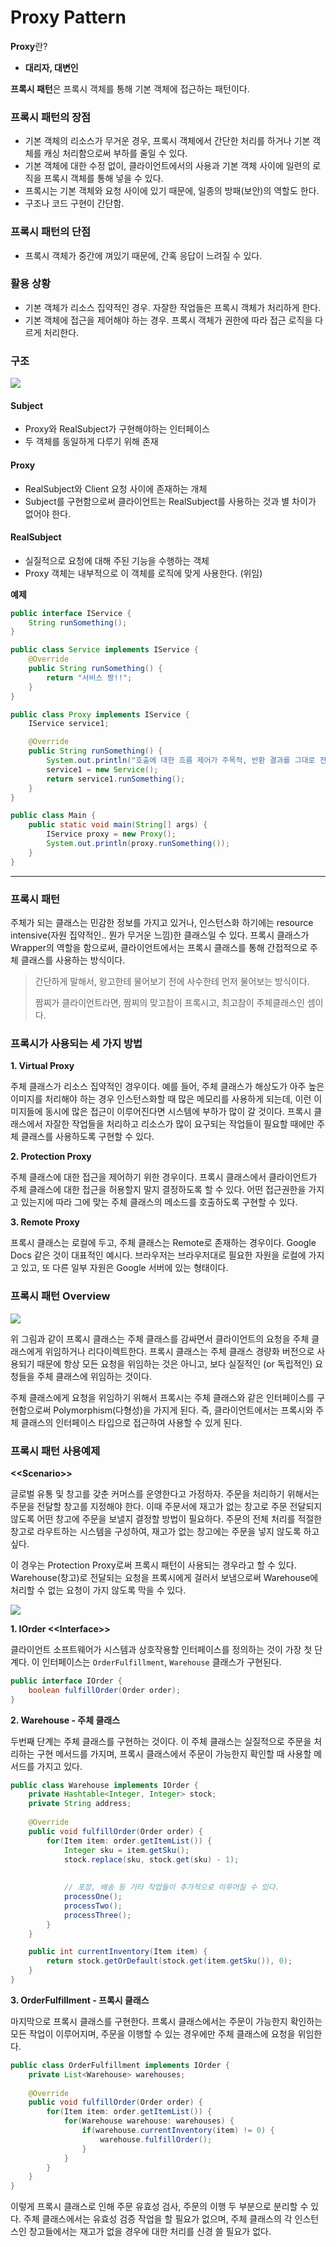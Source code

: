 # Proxy Pattern



**Proxy**란?

- **대리자, 대변인**



**프록시 패턴**은 프록시 객체를 통해 기본 객체에 접근하는 패턴이다.





### 프록시 패턴의 장점

- 기본 객체의 리소스가 무거운 경우, 프록시 객체에서 간단한 처리를 하거나 기본 객체를 캐싱 처리함으로써 부하를 줄일 수 있다.
- 기본 객체에 대한 수정 없이, 클라이언트에서의 사용과 기본 객체 사이에 일련의 로직을 프록시 객체를 통해 넣을 수 있다.
- 프록시는 기본 객체와 요청 사이에 있기 때문에, 일종의 방패(보안)의 역할도 한다.
- 구조나 코드 구현이 간단함.



### 프록시 패턴의 단점

- 프록시 객체가 중간에 껴있기 때문에, 간혹 응답이 느려질 수 있다.



### 활용 상황

- 기본 객체가 리소스 집약적인 경우. 자잘한 작업들은 프록시 객체가 처리하게 한다.
- 기본 객체에 접근을 제어해야 하는 경우. 프록시 객체가 권한에 따라 접근 로직을 다르게 처리한다.



### 구조

![](https://img1.daumcdn.net/thumb/R1280x0/?scode=mtistory2&fname=https%3A%2F%2Fblog.kakaocdn.net%2Fdn%2FbmqJ69%2FbtqCcBX3pkU%2FeSI7crhGbhZvu1Ea0C3aCk%2Fimg.png)



#### Subject

- Proxy와 RealSubject가 구현해야하는 인터페이스
- 두 객체를 동일하게 다루기 위해 존재



#### Proxy

- RealSubject와 Client 요청 사이에 존재하는 개체
- Subject를 구현함으로써 클라이언트는 RealSubject를 사용하는 것과 별 차이가 없어야 한다.



#### RealSubject

- 실질적으로 요청에 대해 주된 기능을 수행하는 객체
- Proxy 객체는 내부적으로 이 객체를 로직에 맞게 사용한다. (위임)





**예제**

```java
public interface IService {
    String runSomething();
}
```



```java
public class Service implements IService {
    @Override
    public String runSomething() {
        return "서비스 짱!!";
    }
}
```



```java
public class Proxy implements IService {
    IService service1;

    @Override
    public String runSomething() {
        System.out.println("호출에 대한 흐름 제어가 주목적, 반환 결과를 그대로 전달");
        service1 = new Service();
        return service1.runSomething();
    }
}
```



```java
public class Main {
    public static void main(String[] args) {
        IService proxy = new Proxy();
        System.out.println(proxy.runSomething());
    }
}
```





---





### 프록시 패턴

주체가 되는 클래스는 민감한 정보를 가지고 있거나, 인스턴스화 하기에는 resource intensive(자원  집약적인.. 뭔가 무거운 느낌)한 클래스일 수 있다. 프록시 클래스가 Wrapper의 역할을 함으로써, 클라이언트에서는 프록시 클래스를 통해 간접적으로 주체 클래스를 사용하는 방식이다.



> 간단하게 말해서, 왕고한테 물어보기 전에 사수한테 먼저 물어보는 방식이다. 
>
> 짬찌가 클라이언트라면, 짬찌의 맞고참이 프록시고, 최고참이 주체클래스인 셈이다.





### 프록시가 사용되는 세 가지 방법

**1. Virtual Proxy**

주체 클래스가 리소스 집약적인 경우이다. 예를 들어, 주체 클래스가 해상도가 아주 높은 이미지를 처리해야 하는 경우 인스턴스화할 때 많은 메모리를 사용하게 되는데, 이런 이미지들에 동시에 많은 접근이 이루어진다면 시스템에 부하가 많이 갈 것이다. 프록시 클래스에서 자잘한 작업들을 처리하고 리소스가 많이 요구되는 작업들이 필요할 때에만 주체 클래스를 사용하도록 구현할 수 있다.



**2. Protection Proxy**

주체 클래스에 대한 접근을 제어하기 위한 경우이다. 프록시 클래스에서 클라이언트가 주체 클래스에 대한 접근을 허용할지 말지 결정하도록 할 수 있다. 어떤 접근권한을 가지고 있는지에 따라 그에 맞는 주체 클래스의 메소드를 호출하도록 구현할 수 있다.



**3. Remote Proxy**

프록시 클래스는 로컬에 두고, 주체 클래스는 Remote로 존재하는 경우이다. Google Docs 같은 것이 대표적인 예시다. 브라우저는 브라우저대로 필요한 자원을 로컬에 가지고 있고, 또 다른 일부 자원은 Google 서버에 있는 형태이다.







### 프록시 패턴 Overview

![](https://s3.ap-northeast-2.amazonaws.com/yaboong-blog-static-resources/diagram/proxy-pattern-1.png)



위 그림과 같이 프록시 클래스는 주체 클래스를 감싸면서 클라이언트의 요청을 주체 클래스에게 위임하거나 리다이렉트한다. 프록시 클래스는 주체 클래스 경량화 버전으로 사용되기 때문에 항상 모든 요청을 위임하는 것은 아니고, 보다 실질적인 (or 독립적인) 요청들을 주체 클래스에 위임하는 것이다. 



주체 클래스에게 요청을 위임하기 위해서 프록시는 주체 클래스와 같은 인터페이스를 구현함으로써 Polymorphism(다형성)을 가지게 된다. 즉, 클라이언트에서는 프록시와 주체 클래스의 인터페이스 타입으로 접근하여 사용할 수 있게 된다.





### 프록시 패턴 사용예제

**<\<Scenario>>**

글로벌 유통 및 창고를 갖춘 커머스를 운영한다고 가정하자. 주문을 처리하기 위해서는 주문을 전달할 창고를 지정해야 한다. 이때 주문서에 재고가 없는 창고로 주문 전달되지 않도록 어떤 창고에 주문을 보낼지 결정할 방법이 필요하다. 주문의 전체 처리를 적절한 창고로 라우트하는 시스템을 구성하여, 재고가 없는 창고에는 주문을 넣지 않도록 하고 싶다.



이 경우는 Protection Proxy로써 프록시 패턴이 사용되는 경우라고 할 수 있다. Warehouse(창고)로 전달되는 요청을 프록시에게 걸러서 보냄으로써 Warehouse에 처리할 수 없는 요청이 가지 않도록 막을 수 있다.



![](https://s3.ap-northeast-2.amazonaws.com/yaboong-blog-static-resources/diagram/proxy-pattern-2.png)





**1. IOrder \<\<Interface>>**

클라이언트 소프트웨어가 시스템과 상호작용할 인터페이스를 정의하는 것이 가장 첫 단계다. 이 인터페이스는 `OrderFulfillment`, `Warehouse` 클래스가 구현된다.



```java
public interface IOrder {
	boolean fulfillOrder(Order order);
}
```





**2. Warehouse - 주체 클래스**

두번째 단계는 주체 클래스를 구현하는 것이다. 이 주체 클래스는 실질적으로 주문을 처리하는 구현 메서드를 가지며, 프록시 클래스에서 주문이 가능한지 확인할 때 사용할 메서드를 가지고 있다.



```java
public class Warehouse implements IOrder {
	private Hashtable<Integer, Integer> stock;
    private String address;
    
    @Override
    public void fulfillOrder(Order order) {
        for(Item item: order.getItemList()) {
            Integer sku = item.getSku();
            stock.replace(sku, stock.get(sku) - 1);
            
            
            // 포장, 배송 등 기타 작업들이 추가적으로 이루어질 수 있다.
            processOne();
            processTwo();
            processThree();
        }
    }

    public int currentInventory(Item item) {
        return stock.getOrDefault(stock.get(item.getSku()), 0);
    }
}
```





**3. OrderFulfillment - 프록시 클래스**

마지막으로 프록시 클래스를 구현한다. 프록시 클래스에서는 주문이 가능한지 확인하는 모든 작업이 이루어지며, 주문을 이행할 수 있는 경우에만 주체 클래스에 요청을 위임한다.



```java
public class OrderFulfillment implements IOrder {
	private List<Warehouse> warehouses;
    
    @Override
    public void fulfillOrder(Order order) {
        for(Item item: order.getItemList()) {
            for(Warehouse warehouse: warehouses) {
                if(warehouse.currentInventory(item) != 0) {
                    warehouse.fulfillOrder();
                }
            }
        }
    }
}
```



이렇게 프록시 클래스로 인해 주문 유효성 검사, 주문의 이행 두 부분으로 분리할 수 있다. 주체 클래스에서는 유효성 검증 작업을 할 필요가 없으며, 주체 클래스의 각 인스턴스인 창고들에서는 재고가 없을 경우에 대한 처리를 신경 쓸 필요가 없다.





























